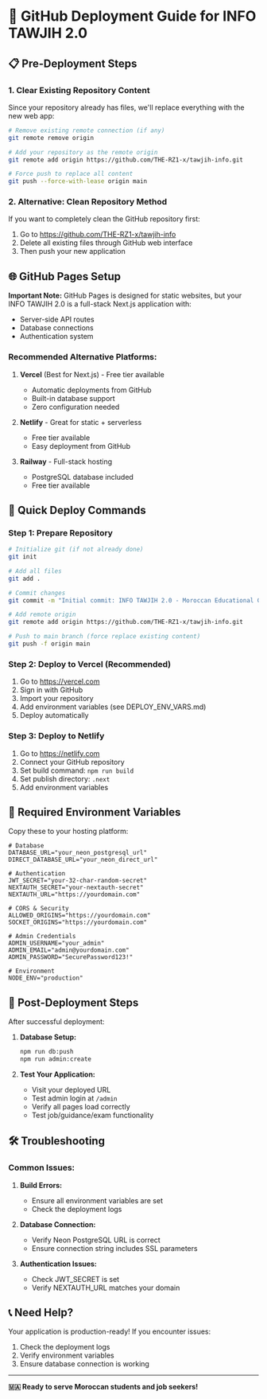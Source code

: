 # 🚀 GitHub Deployment Guide for INFO TAWJIH 2.0

## 📋 Pre-Deployment Steps

### 1. Clear Existing Repository Content

Since your repository already has files, we'll replace everything with the new web app:

```bash
# Remove existing remote connection (if any)
git remote remove origin

# Add your repository as the remote origin
git remote add origin https://github.com/THE-RZ1-x/tawjih-info.git

# Force push to replace all content
git push --force-with-lease origin main
```

### 2. Alternative: Clean Repository Method

If you want to completely clean the GitHub repository first:

1. Go to https://github.com/THE-RZ1-x/tawjih-info
2. Delete all existing files through GitHub web interface
3. Then push your new application

## 🌐 GitHub Pages Setup

**Important Note:** GitHub Pages is designed for static websites, but your INFO TAWJIH 2.0 is a full-stack Next.js application with:
- Server-side API routes
- Database connections
- Authentication system

### Recommended Alternative Platforms:

1. **Vercel** (Best for Next.js) - Free tier available
   - Automatic deployments from GitHub
   - Built-in database support
   - Zero configuration needed

2. **Netlify** - Great for static + serverless
   - Free tier available
   - Easy deployment from GitHub

3. **Railway** - Full-stack hosting
   - PostgreSQL database included
   - Free tier available

## 🚀 Quick Deploy Commands

### Step 1: Prepare Repository
```bash
# Initialize git (if not already done)
git init

# Add all files
git add .

# Commit changes
git commit -m "Initial commit: INFO TAWJIH 2.0 - Moroccan Educational Guidance Platform"

# Add remote origin
git remote add origin https://github.com/THE-RZ1-x/tawjih-info.git

# Push to main branch (force replace existing content)
git push -f origin main
```

### Step 2: Deploy to Vercel (Recommended)
1. Go to https://vercel.com
2. Sign in with GitHub
3. Import your repository
4. Add environment variables (see DEPLOY_ENV_VARS.md)
5. Deploy automatically

### Step 3: Deploy to Netlify
1. Go to https://netlify.com
2. Connect your GitHub repository
3. Set build command: `npm run build`
4. Set publish directory: `.next`
5. Add environment variables

## 📝 Required Environment Variables

Copy these to your hosting platform:

```env
# Database
DATABASE_URL="your_neon_postgresql_url"
DIRECT_DATABASE_URL="your_neon_direct_url"

# Authentication
JWT_SECRET="your-32-char-random-secret"
NEXTAUTH_SECRET="your-nextauth-secret"
NEXTAUTH_URL="https://yourdomain.com"

# CORS & Security
ALLOWED_ORIGINS="https://yourdomain.com"
SOCKET_ORIGINS="https://yourdomain.com"

# Admin Credentials
ADMIN_USERNAME="your_admin"
ADMIN_EMAIL="admin@yourdomain.com"
ADMIN_PASSWORD="SecurePassword123!"

# Environment
NODE_ENV="production"
```

## 🔧 Post-Deployment Steps

After successful deployment:

1. **Database Setup:**
   ```bash
   npm run db:push
   npm run admin:create
   ```

2. **Test Your Application:**
   - Visit your deployed URL
   - Test admin login at `/admin`
   - Verify all pages load correctly
   - Test job/guidance/exam functionality

## 🛠️ Troubleshooting

### Common Issues:

1. **Build Errors:**
   - Ensure all environment variables are set
   - Check the deployment logs

2. **Database Connection:**
   - Verify Neon PostgreSQL URL is correct
   - Ensure connection string includes SSL parameters

3. **Authentication Issues:**
   - Check JWT_SECRET is set
   - Verify NEXTAUTH_URL matches your domain

## 📞 Need Help?

Your application is production-ready! If you encounter issues:
1. Check the deployment logs
2. Verify environment variables
3. Ensure database connection is working

---

**🇲🇦 Ready to serve Moroccan students and job seekers!**
